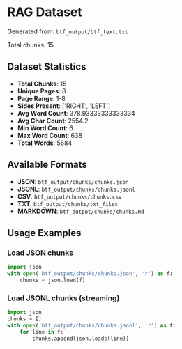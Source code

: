 # RAG Dataset

Generated from: `btf_output/btf_text.txt`

Total chunks: 15

## Dataset Statistics

- **Total Chunks**: 15
- **Unique Pages**: 8
- **Page Range**: 1-8
- **Sides Present**: ['RIGHT', 'LEFT']
- **Avg Word Count**: 378.93333333333334
- **Avg Char Count**: 2554.2
- **Min Word Count**: 6
- **Max Word Count**: 638
- **Total Words**: 5684

## Available Formats

- **JSON**: `btf_output/chunks/chunks.json`
- **JSONL**: `btf_output/chunks/chunks.jsonl`
- **CSV**: `btf_output/chunks/chunks.csv`
- **TXT**: `btf_output/chunks/txt_files`
- **MARKDOWN**: `btf_output/chunks/chunks.md`

## Usage Examples

### Load JSON chunks
```python
import json
with open('btf_output/chunks/chunks.json', 'r') as f:
    chunks = json.load(f)
```

### Load JSONL chunks (streaming)
```python
import json
chunks = []
with open('btf_output/chunks/chunks.jsonl', 'r') as f:
    for line in f:
        chunks.append(json.loads(line))
```
